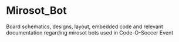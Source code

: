 # Mirosot_Bot
Board schematics, designs, layout, embedded code and relevant documentation regarding mirosot bots used in Code-O-Soccer Event
